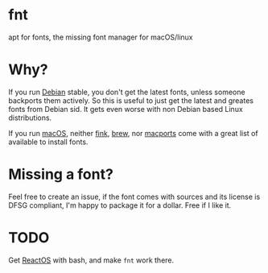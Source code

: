 # fnt
apt for fonts, the missing font manager for macOS/linux

# Why?

If you run [Debian](https://www.debian.org) stable, you don't get the latest fonts, unless someone backports them actively. So this is useful to just get the latest and greates fonts from Debian sid. It gets even worse with non Debian based Linux distributions.

If you run [macOS](https://www.next.com), neither [fink](https://www.finkproject.org), [brew](https://brew.sh), nor [macports](https://www.macports.org) come with a great list of available to install fonts.

# Missing a font?

Feel free to create an issue, if the font comes with sources and its license is DFSG compliant, I'm happy to package it for a dollar. Free if I like it.

# TODO

Get [ReactOS](https://reactos.org) with bash, and make `fnt` work there.
